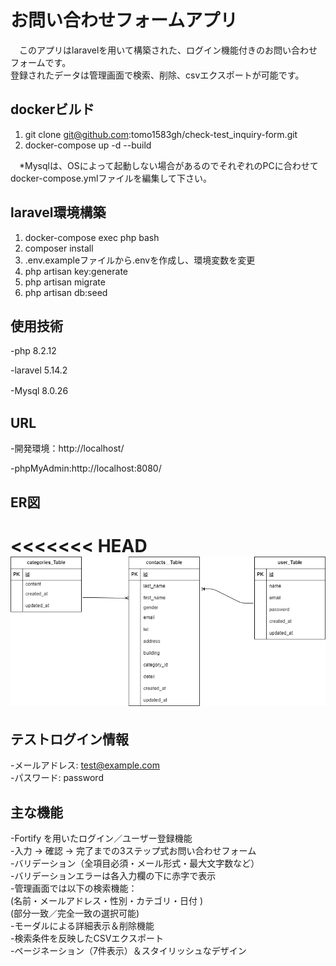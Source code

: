 # **お問い合わせフォームアプリ**

　このアプリはlaravelを用いて構築された、ログイン機能付きのお問い合わせフォームです。  
 登録されたデータは管理画面で検索、削除、csvエクスポートが可能です。

## **dockerビルド**　

1. git clone git@github.com:tomo1583gh/check-test_inquiry-form.git  
2. docker-compose up -d --build

　*Mysqlは、OSによって起動しない場合があるのでそれぞれのPCに合わせてdocker-compose.ymlファイルを編集して下さい。

## **laravel環境構築**

1. docker-compose exec php bash
2. composer install
3. .env.exampleファイルから.envを作成し、環境変数を変更
4. php artisan key:generate
5. php artisan migrate
6. php artisan db:seed

## **使用技術**

-php 8.2.12

-laravel 5.14.2

-Mysql 8.0.26　　

## **URL**

-開発環境：http://localhost/

-phpMyAdmin:http://localhost:8080/

## **ER図**

<<<<<<< HEAD
![ER図](test-ER.png)
=======

## **テストログイン情報**

-メールアドレス: test@example.com  
-パスワード: password

## **主な機能**

-Fortify を用いたログイン／ユーザー登録機能  
-入力 → 確認 → 完了までの3ステップ式お問い合わせフォーム  
-バリデーション（全項目必須・メール形式・最大文字数など）  
-バリデーションエラーは各入力欄の下に赤字で表示  
-管理画面では以下の検索機能：  
   (名前・メールアドレス・性別・カテゴリ・日付 )  
   (部分一致／完全一致の選択可能)  
-モーダルによる詳細表示＆削除機能  
-検索条件を反映したCSVエクスポート  
-ページネーション（7件表示）＆スタイリッシュなデザイン  



